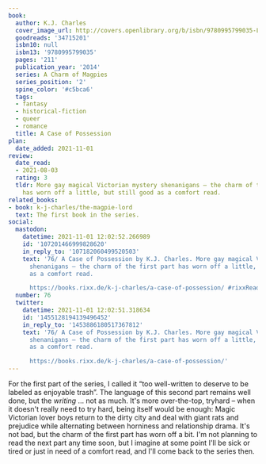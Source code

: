 ```yaml
---
book:
  author: K.J. Charles
  cover_image_url: http://covers.openlibrary.org/b/isbn/9780995799035-L.jpg
  goodreads: '34715201'
  isbn10: null
  isbn13: '9780995799035'
  pages: '211'
  publication_year: '2014'
  series: A Charm of Magpies
  series_position: '2'
  spine_color: '#c5bca6'
  tags:
  - fantasy
  - historical-fiction
  - queer
  - romance
  title: A Case of Possession
plan:
  date_added: 2021-11-01
review:
  date_read:
  - 2021-08-03
  rating: 3
  tldr: More gay magical Victorian mystery shenanigans – the charm of the first part
    has worn off a little, but still good as a comfort read.
related_books:
- book: k-j-charles/the-magpie-lord
  text: The first book in the series.
social:
  mastodon:
    datetime: 2021-11-01 12:02:52.266989
    id: '107201466999828620'
    in_reply_to: '107182060499520503'
    text: '76/ A Case of Possession by K.J. Charles. More gay magical Victorian mystery
      shenanigans – the charm of the first part has worn off a little, but still good
      as a comfort read.

      https://books.rixx.de/k-j-charles/a-case-of-possession/ #rixxReads'
  number: 76
  twitter:
    datetime: 2021-11-01 12:02:51.318634
    id: '1455128194139496452'
    in_reply_to: '1453886180517367812'
    text: '76/ A Case of Possession by K.J. Charles. More gay magical Victorian mystery
      shenanigans – the charm of the first part has worn off a little, but still good
      as a comfort read.

      https://books.rixx.de/k-j-charles/a-case-of-possession/'
---
```


For the first part of the series, I called it “too well-written to deserve to be labeled as enjoyable trash”. The
language of this second part remains well done, but the *writing* … not as much. It's more over-the-top, tryhard – when
it doesn't really need to try hard, being itself would be enough: Magic Victorian lover boys return to the dirty city
and deal with giant rats and prejudice while alternating between horniness and relationship drama. It's not bad, but the
charm of the first part has worn off a bit. I'm not planning to read the next part any time soon, but I imagine at some
point I'll be sick or tired or just in need of a comfort read, and I'll come back to the series then.
